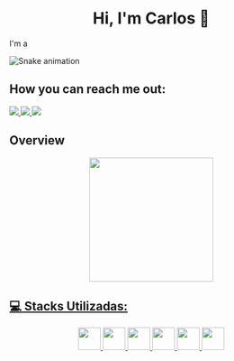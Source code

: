<div>
 <h1 align="center">Hi, I'm Carlos 🦆</h1>
</div>
<span>I'm a </span>

 ![Snake animation](https://github.com/carlospepato/carlospepato/blob/output/github-contribution-grid-snake.svg)

<h2>How you can reach me out:</h2>
<div>
    <a href="https://instagram.com/belber_k" target="_blank">
        <img loading="lazy" src="https://img.shields.io/badge/-Instagram-%23E4405F?style=for-the-badge&logo=instagram&logoColor=white" target="_blank">
    </a>
    <a href = "mailto:kadubelber1@gmail.com">
        <img loading="lazy" src="https://img.shields.io/badge/Gmail-D14836?style=for-the-badge&logo=gmail&logoColor=white" target="_blank">
    </a>
    <a href="https://www.linkedin.com/in/carlos-pepato-developer" target="_blank">
        <img loading="lazy" src="https://img.shields.io/badge/-LinkedIn-%230077B5?style=for-the-badge&logo=linkedin&logoColor=white" target="_blank">
    </a>   
</div>

<h2>Overview</h2>
<div align="center">
    <a href="https://github.com/carlospepato">
    <img loading="lazy" height="220em" src="https://github-readme-stats.vercel.app/api/top-langs/?username=carlospepato&layout=donut&langs_count=5&theme=dark"/>
</div>
<h2>💻 Stacks Utilizadas:</h2>
<div align="center">
    <img height="40em" src="https://cdn.jsdelivr.net/gh/devicons/devicon@latest/icons/javascript/javascript-plain.svg" />
    <img height="40em" src="https://cdn.jsdelivr.net/gh/devicons/devicon@latest/icons/typescript/typescript-plain.svg" />
    <img height="40em" src="https://cdn.jsdelivr.net/gh/devicons/devicon@latest/icons/react/react-original.svg" />
    <img height="40em" src="https://cdn.jsdelivr.net/gh/devicons/devicon@latest/icons/nodejs/nodejs-plain-wordmark.svg" />
    <img height="40em" src="https://cdn.jsdelivr.net/gh/devicons/devicon@latest/icons/tailwindcss/tailwindcss-original.svg" />
    <img height="40em" src="https://cdn.jsdelivr.net/gh/devicons/devicon@latest/icons/python/python-original.svg" />
</div>
